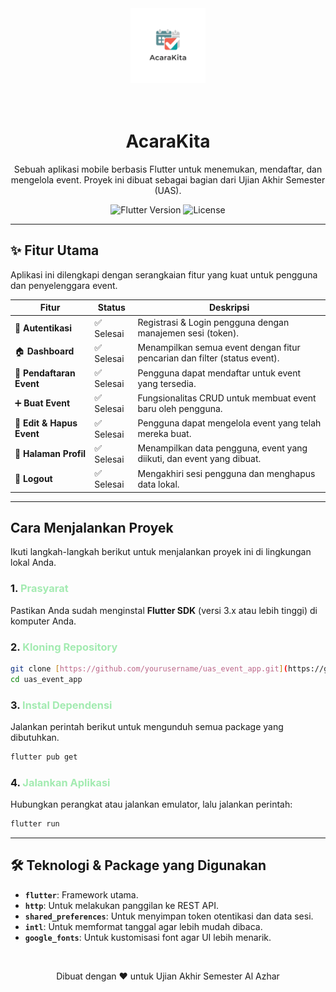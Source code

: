 <div align="center">
  <img src="assets/icon/icon.png" alt="AcaraKita Logo" width="120">
  <h1>
    <br>
    AcaraKita
  </h1>
  <p>
    Sebuah aplikasi mobile berbasis Flutter untuk menemukan, mendaftar, dan mengelola event. Proyek ini dibuat sebagai bagian dari Ujian Akhir Semester (UAS).
  </p>
  <p>
    <img src="https://img.shields.io/badge/Flutter-3.x-blue?style=for-the-badge&logo=flutter" alt="Flutter Version">
    <img src="https://img.shields.io/badge/License-MIT-green?style=for-the-badge" alt="License">
  </p>
</div>

---

## ✨ **Fitur Utama**

Aplikasi ini dilengkapi dengan serangkaian fitur yang kuat untuk pengguna dan penyelenggara event.

| Fitur                 | Status      | Deskripsi                                                               |
| --------------------- | ----------- | ----------------------------------------------------------------------- |
| 👤 **Autentikasi** | ✅ Selesai  | Registrasi & Login pengguna dengan manajemen sesi (token).              |
| 🏠 **Dashboard** | ✅ Selesai  | Menampilkan semua event dengan fitur pencarian dan filter (status event). |
| 🎫 **Pendaftaran Event** | ✅ Selesai  | Pengguna dapat mendaftar untuk event yang tersedia.                     |
| ➕ **Buat Event** | ✅ Selesai  | Fungsionalitas CRUD untuk membuat event baru oleh pengguna.             |
| 📝 **Edit & Hapus Event** | ✅ Selesai  | Pengguna dapat mengelola event yang telah mereka buat.                  |
| 👤 **Halaman Profil** | ✅ Selesai  | Menampilkan data pengguna, event yang diikuti, dan event yang dibuat.     |
| 👋 **Logout** | ✅ Selesai  | Mengakhiri sesi pengguna dan menghapus data lokal.                      |

---

##  **Cara Menjalankan Proyek**

Ikuti langkah-langkah berikut untuk menjalankan proyek ini di lingkungan lokal Anda.

### **1. <font color="#A3EBB1">Prasyarat</font>**
Pastikan Anda sudah menginstal **Flutter SDK** (versi 3.x atau lebih tinggi) di komputer Anda.

### **2. <font color="#A3EBB1">Kloning Repository</font>**
```bash
git clone [https://github.com/yourusername/uas_event_app.git](https://github.com/yourusername/uas_event_app.git)
cd uas_event_app
```

### **3. <font color="#A3EBB1">Instal Dependensi</font>**
Jalankan perintah berikut untuk mengunduh semua package yang dibutuhkan.
```bash
flutter pub get
```

### **4. <font color="#A3EBB1">Jalankan Aplikasi</font>**
Hubungkan perangkat atau jalankan emulator, lalu jalankan perintah:
```bash
flutter run
```

---

## 🛠️ **Teknologi & Package yang Digunakan**

* **`flutter`**: Framework utama.
* **`http`**: Untuk melakukan panggilan ke REST API.
* **`shared_preferences`**: Untuk menyimpan token otentikasi dan data sesi.
* **`intl`**: Untuk memformat tanggal agar lebih mudah dibaca.
* **`google_fonts`**: Untuk kustomisasi font agar UI lebih menarik.

<br>

<div align="center">
  <p>Dibuat dengan ❤️ untuk Ujian Akhir Semester Al Azhar</p>
</div>
